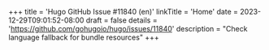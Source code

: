 +++
title = 'Hugo GitHub Issue #11840 (en)'
linkTitle = 'Home'
date = 2023-12-29T09:01:52-08:00
draft = false
details = 'https://github.com/gohugoio/hugo/issues/11840'
description = "Check language fallback for bundle resources"
+++
